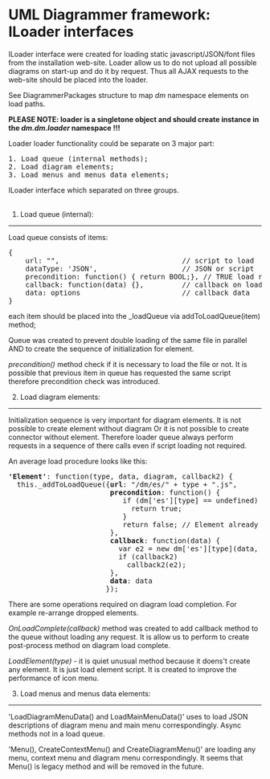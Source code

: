 UML Diagrammer framework: ILoader interfaces
===

ILoader interface were created for loading static javascript/JSON/font files from the installation web-site. 
Loader allow us to do not upload all possible diagrams on start-up and do it by request.
Thus all AJAX requests to the web-site should be placed into the loader.

See DiagrammerPackages structure to map _dm_ namespace elements on load paths.

<b>PLEASE NOTE: loader is a singletone object and should create instance in the _dm.dm.loader_ namespace !!!</b>
  
Loader loader functionality could be separate on 3 major part: 
<pre>
1. Load queue (internal methods);
2. Load diagram elements;
3. Load menus and menus data elements;
</pre> 

<div id="ILoader" class="pack-diagram" repo="umlsynco/umlsync" path="diagrammer/docs/dm-diagrams/ILoader.umlsync">
ILoader interface which separated on three groups. 
</div>
<br>

1. Load queue (internal):
---
Load queue consists of items: 
<pre>
{
    url: "",                             // script to load
    dataType: 'JSON',                    // JSON or script 
    precondition: function() { return BOOL;}, // TRUE load required FALSE - already loaded
    callback: function(data) {},         // callback on load complete 
    data: options                        // callback data
}
</pre>

each item should be placed into the _loadQueue via addToLoadQueue(item) method;

Queue was created to prevent double loading of the same file in parallel AND to create the sequence of initialization for element.

*precondition()* method check if it is necessary to load the file or not. It is possible that previous item in queue has requested the same script therefore precondition check was introduced.  



2. Load diagram elements:
---
Initialization sequence is very important for diagram elements. It is not possible to create element without diagram Or it is not possible to create connector without element.
Therefore loader queue always perform requests in a sequence of there calls even if script loading not required.

An average load procedure looks like this:
<pre>
<b>'Element'</b>: function(type, data, diagram, callback2) {
  this._addToLoadQueue({<b>url</b>: "/dm/es/" + type + ".js",
                        <b>precondition</b>: function() {
                           if (dm['es'][type] == undefined) {
                             return true;
                           }
                           return false; // Element already in namespace loading not required
                        },
                        <b>callback</b>: function(data) { 
                          var e2 = new dm['es'][type](data, diagram); // create an object and return it to callback
                          if (callback2)
                            callback2(e2);
                        },
                        <b>data</b>: data
                       });
</pre> 


There are some operations required on diagram load completion. For example re-arrange dropped elements.

*OnLoadComplete(callback)* method was created to add callback method to the queue without loading any request. It is allow us to perform to create post-process method on diagram load complete.   


*LoadElement(type)* - it is quiet unusual method because it doens't create any element. It is just load element script. It is created to improve the performance of icon menu.  

3. Load menus and menus data elements:
---
'LoadDiagramMenuData() and LoadMainMenuData()' uses to load JSON descriptions of diagram menu and main menu correspondingly. Async methods not in a load queue.

'Menu(), CreateContextMenu() and CreateDiagramMenu()' are loading any menu, context menu and diagram menu correspondingly. It seems that Menu() is legacy method and will be removed in the future.  

 
 
